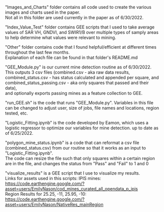 "Images_and_Charts" folder contains all code used to create the various images and charts used in the paper.  
Not all in this folder are used currently in the paper as of 6/30/2022.

"Index_Value_Test"  folder contains GEE scripts that I used to take average values of SAR VH, GNDVI, and SWIR1/B over multiple types of samply areas to help determine what values were relevant to mining. 

"Other" folder contains code that I found helpful/efficient at different times throughout the last few months.  
Explanation of each file can be found in that folder's README.md

"GEE_Module.py" is our current mine detection routine as of 6/30/2022.  
This outputs 3 csv files (combined.csv - aka raw data results, combined_status.csv - has status calculated and appended per square, and combined_status_passing.csv - aka only squares that passed and their data),  
and optionally exports passing mines as a feature collection to GEE.

"run_GEE.sh" is the code that runs "GEE_Module.py". Variables in this file can be changed to adjust user, size of jobs, file names and locations, region tested, etc.

"Logistic_Fitting.ipynb" is the code developed by Eamon, which uses a logistic regressor to optimize our variables for mine detection. up to date as of 6/25/2022.

"polygon_mine_status.ipynb" is a code that can reformat a csv file (combined_status.csv) from our routine so that it works as an input to "Logistic_Fitting.ipynb".  
The code can resize the file such that only squares within a certain region are in the file, and changes the status from "Pass" and "Fail" to 1 and 0

"visualize_results" is a GEE script that I use to visualize my results.  
Links for assets used in this scripts:
IPIS mines:
https://code.earthengine.google.com/?asset=users/EmilyNason/cod_mines_curated_all_opendata_p_ipis  
Region Results for 25.25, -11, 25.95, -10:  
https://code.earthengine.google.com/?asset=users/EmilyNason/NativeRes_mainRegion
